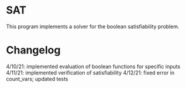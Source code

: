 # SAT
This program implements a solver for the boolean satisfiability problem.

# Changelog
4/10/21: implemented evaluation of boolean functions for specific inputs  
4/11/21: implemented verification of satisfiability
4/12/21: fixed error in count_vars; updated tests
